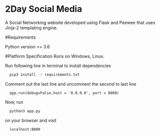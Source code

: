 # 2Day Social Media
A Social Networking website developed using Flask and Peewee that uses Jinja-2 templating engine. 

#Requirements

Python version >= 3.6

#Platform Specification
Runs on Windows, Linux.

Run following line in terminal to install dependencies
```bash
  pip3 install -r requirements.txt
```
Comment out the last line and uncomment the second to last line
```
  app.run(debug=False,host = '0.0.0.0', port = 8000)
```
Now, run
```bash
  python3 app.py
```
on your browser and visit
```http
  localhost:8000
```

